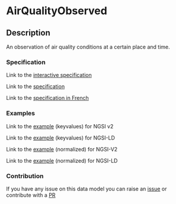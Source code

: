 # AirQualityObserved

## Description 

An observation of air quality conditions at a certain place and time.
### Specification

Link to the [interactive specification](https://swagger.lab.fiware.org/?url=https://smart-data-models.github.io/dataModel.Environment/AirQualityObserved/swagger.yaml)

Link to the [specification](https://github.com/smart-data-models/dataModel.Environment/blob/master/AirQualityObserved/doc/spec.md)

Link to the [specification in French](https://github.com/smart-data-models/dataModel.Environment/blob/master/AirQualityObserved/doc/spec_FR.md)
### Examples

Link to the [example](https://smart-data-models.github.io/dataModel.Environment/AirQualityObserved/examples/example.json) (keyvalues) for NGSI v2

Link to the [example](https://smart-data-models.github.io/dataModel.Environment/AirQualityObserved/examples/example.jsonld) (keyvalues) for NGSI-LD

Link to the [example](https://smart-data-models.github.io/dataModel.Environment/AirQualityObserved/examples/example-normalized.json) (normalized) for NGSI-V2

Link to the [example](https://smart-data-models.github.io/dataModel.Environment/AirQualityObserved/examples/example-normalized.jsonld) (normalized) for NGSI-LD
### Contribution

 If you have any issue on this data model you can raise an [issue](https://github.com/smart-data-models/dataModel.Environment/issues)  or contribute with a [PR](https://github.com/smart-data-models/dataModel.Environment/pulls)